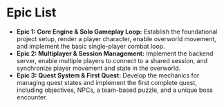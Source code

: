 # **Epic List**

* **Epic 1: Core Engine & Solo Gameplay Loop:** Establish the foundational project setup, render a player character, enable overworld movement, and implement the basic single-player combat loop.  
* **Epic 2: Multiplayer & Session Management:** Implement the backend server, enable multiple players to connect to a shared session, and synchronize player movement and state in the overworld.  
* **Epic 3: Quest System & First Quest:** Develop the mechanics for managing quest states and implement the first complete quest, including objectives, NPCs, a team-based puzzle, and a unique boss encounter.